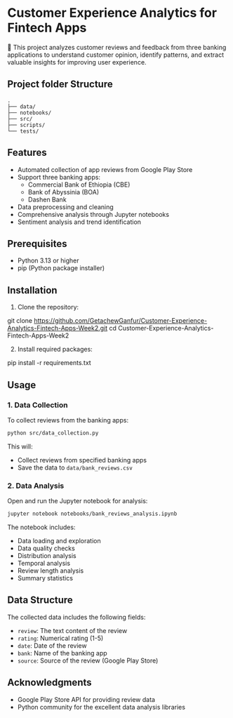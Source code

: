 # Customer Experience Analytics for Fintech Apps

📝 This project analyzes customer reviews and feedback from three banking applications to understand customer opinion, identify patterns, and extract valuable insights for improving user experience.

## Project folder Structure

```
.
├── data/               
├── notebooks/      
├── src/           
├── scripts/      
└── tests/       
```

## Features

- Automated collection of app reviews from Google Play Store
- Support three banking apps:
  - Commercial Bank of Ethiopia (CBE)
  - Bank of Abyssinia (BOA)
  - Dashen Bank
- Data preprocessing and cleaning
- Comprehensive analysis through Jupyter notebooks
- Sentiment analysis and trend identification

## Prerequisites

- Python 3.13 or higher
- pip (Python package installer)

## Installation

1. Clone the repository:

git clone https://github.com/GetachewGanfur/Customer-Experience-Analytics-Fintech-Apps-Week2.git
cd Customer-Experience-Analytics-Fintech-Apps-Week2


2. Install required packages:

pip install -r requirements.txt


## Usage

### 1. Data Collection

To collect reviews from the banking apps:

```bash
python src/data_collection.py
```

This will:
- Collect reviews from specified banking apps
- Save the data to `data/bank_reviews.csv`

### 2. Data Analysis

Open and run the Jupyter notebook for analysis:

```bash
jupyter notebook notebooks/bank_reviews_analysis.ipynb
```

The notebook includes:
- Data loading and exploration
- Data quality checks
- Distribution analysis
- Temporal analysis
- Review length analysis
- Summary statistics

## Data Structure

The collected data includes the following fields:
- `review`: The text content of the review
- `rating`: Numerical rating (1-5)
- `date`: Date of the review
- `bank`: Name of the banking app
- `source`: Source of the review (Google Play Store)



## Acknowledgments

- Google Play Store API for providing review data
- Python community for the excellent data analysis libraries
